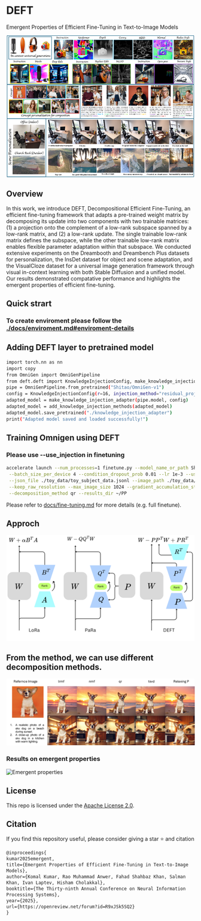 # DEFT
Emergent Properties of Efficient Fine-Tuning in Text-to-Image Models

![Emergent Properties of Efficient Fine-Tuning in Text-to-Image Models](assets/teaser.png)

## Overview
In this work, we introduce DEFT, Decompositional Efficient Fine-Tuning, an efficient fine-tuning
framework that adapts a pre-trained weight matrix by decomposing its update into
two components with two trainable matrices: (1) a projection onto the complement
of a low-rank subspace spanned by a low-rank matrix, and (2) a low-rank update.
The single trainable low-rank matrix defines the subspace, while the other trainable
low-rank matrix enables flexible parameter adaptation within that subspace. We
conducted extensive experiments on the Dreambooth and Dreambench Plus datasets
for personalization, the InsDet dataset for object and scene adaptation, and the
VisualCloze dataset for a universal image generation framework through visual
in-context learning with both Stable Diffusion and a unified model. Our results
demonstrated compatative performance and highlights the emergent properties of
efficient fine-tuning.

## Quick strart
### To create enviroment please follow the [./docs/enviroment.md#enviroment-details](https://github.com/MAXNORM8650/DEFT/blob/main/docs/enviroment.md)

## Adding DEFT layer to pretrained model
```bash 
import torch.nn as nn
import copy
from OmniGen import OmniGenPipeline
from deft.deft import KnowledgeInjectionConfig, make_knowledge_injection_adapter, add_knowledge_injection_methods
pipe = OmniGenPipeline.from_pretrained("Shitao/OmniGen-v1")
config = KnowledgeInjectionConfig(r=16, injection_method="residual_projection", target_modules=None, use_gating=True)
adapted_model = make_knowledge_injection_adapter(pipe.model, config)
adapted_model = add_knowledge_injection_methods(adapted_model)
adapted_model.save_pretrained("./knowledge_injection_adapter")
print("Adapted model saved and loaded successfully!")
```
## Training Omnigen using DEFT
### Please use --use_injection in finetuning
```bash
accelerate launch --num_processes=1 finetune.py --model_name_or_path Shitao/OmniGen-v1 \
 --batch_size_per_device 4 --condition_dropout_prob 0.01 --lr 1e-3 --use_injection --lora_rank 8 \
 --json_file ./toy_data/toy_subject_data.jsonl --image_path ./toy_data/images --max_input_length_limit 18000 \
 --keep_raw_resolution --max_image_size 1024 --gradient_accumulation_steps 1 --ckpt_every 100 --epochs 2000 --log_every 1 \
 --decomposition_method qr --results_dir ~/PP
 ```
Please refer to [docs/fine-tuning.md](docs/fine-tuning.md) for more details (e.g. full finetune).
## Approch
![Approch](./assets/_diagram.png)

## From the method, we can use different decomposition methods.
![Decomposition methds](./assets/Decomposition.png)
### Results on emergent properties
![Emergent properties](./assets/Compo_edit_all_in_one.png)
## License
This repo is licensed under the [Apache License 2.0](LICENSE). 

## Citation
If you find this repository useful, please consider giving a star ⭐ and citation
```
@inproceedings{
kumar2025emergent,
title={Emergent Properties of Efficient Fine-Tuning in Text-to-Image Models},
author={Komal Kumar, Rao Muhammad Anwer, Fahad Shahbaz Khan, Salman Khan, Ivan Laptev, Hisham Cholakkal},
booktitle={The Thirty-ninth Annual Conference on Neural Information Processing Systems},
year={2025},
url={https://openreview.net/forum?id=R9xJSk5SQ2}
}
```